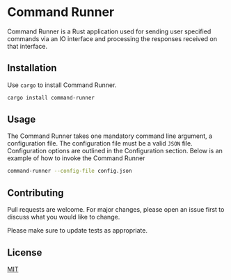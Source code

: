 # Command Runner

Command Runner is a Rust application used for sending user specified commands via an IO interface and processing the responses received
on that interface.

## Installation

Use `cargo` to install Command Runner.

```bash
cargo install command-runner
```

## Usage

The Command Runner takes one mandatory command line argument, a configuration file. The configuration file must be a valid `JSON` file. Configuration
options are outlined in the Configuration section. Below is an example of how to invoke the Command Runner

```bash
command-runner --config-file config.json
```


## Contributing

Pull requests are welcome. For major changes, please open an issue first
to discuss what you would like to change.

Please make sure to update tests as appropriate.

## License

[MIT](https://choosealicense.com/licenses/mit/)
